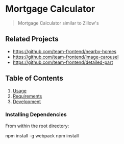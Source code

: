 # Mortgage Calculator

> Mortgage Calculator similar to Zillow's

## Related Projects

  - https://github.com/team-frontend/nearby-homes
  - https://github.com/team-frontend/image-carousel
  - https://github.com/team-frontend/detailed-part

## Table of Contents

1. [Usage](#Usage)
1. [Requirements](#requirements)
1. [Development](#development)

### Installing Dependencies

From within the root directory:

npm install -g webpack
npm install


